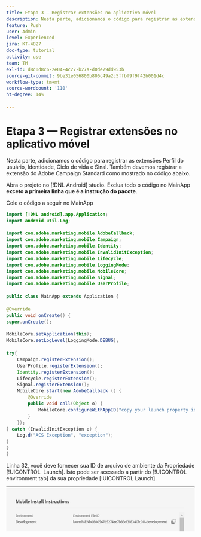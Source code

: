 ```yaml
---
title: Etapa 3 — Registrar extensões no aplicativo móvel
description: Nesta parte, adicionamos o código para registrar as extensões UserProfile, Identity, Lifecycle e Signal.
feature: Push
user: Admin
level: Experienced
jira: KT-4827
doc-type: tutorial
activity: use
team: TM
exl-id: d8c0d8c6-2e04-4c27-b27a-d0de79dd953b
source-git-commit: 9be31e056800b806c49a2c5ffbf9f9f42b001d4c
workflow-type: tm+mt
source-wordcount: '110'
ht-degree: 14%

---
```


# Etapa 3 — Registrar extensões no aplicativo móvel

Nesta parte, adicionamos o código para registrar as extensões Perfil do usuário, Identidade, Ciclo de vida e Sinal. Também devemos registrar a extensão do Adobe Campaign Standard como mostrado no código abaixo.

Abra o projeto no [!DNL Android] studio. Exclua todo o código no MainApp **exceto a primeira linha que é a instrução do pacote**.

Cole o código a seguir no MainApp

<!--
Removed `{.line-numbers}` below
-->

```java
import [!DNL android].app.Application;
import android.util.Log;

import com.adobe.marketing.mobile.AdobeCallback;
import com.adobe.marketing.mobile.Campaign;
import com.adobe.marketing.mobile.Identity;
import com.adobe.marketing.mobile.InvalidInitException;
import com.adobe.marketing.mobile.Lifecycle;
import com.adobe.marketing.mobile.LoggingMode;
import com.adobe.marketing.mobile.MobileCore;
import com.adobe.marketing.mobile.Signal;
import com.adobe.marketing.mobile.UserProfile;

public class MainApp extends Application {

@Override
public void onCreate() {
super.onCreate();

MobileCore.setApplication(this);
MobileCore.setLogLevel(LoggingMode.DEBUG);

try{
    Campaign.registerExtension();
    UserProfile.registerExtension();
    Identity.registerExtension();
    Lifecycle.registerExtension();
    Signal.registerExtension();
    MobileCore.start(new AdobeCallback () {
        @Override
        public void call(Object o) {
            MobileCore.configureWithAppID("copy your launch property id here");
        }
    });
} catch (InvalidInitException e) {
    Log.d("ACS Exception", "exception");
}
}
}
```

Linha 32, você deve fornecer sua ID de arquivo de ambiente da Propriedade [!UICONTROL &#x200B; Launch]. Isto pode ser acessado a partir do [!UICONTROL environment tab] da sua propriedade [!UICONTROL Launch].

![id-inicialização](assets/launch-id-property.PNG)
